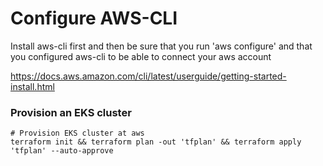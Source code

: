 # Configure AWS-CLI

Install aws-cli first and then be sure that you run 'aws configure' and that you configured aws-cli to be able to connect your aws account

https://docs.aws.amazon.com/cli/latest/userguide/getting-started-install.html



### Provision an EKS cluster

```
# Provision EKS cluster at aws
terraform init && terraform plan -out 'tfplan' && terraform apply 'tfplan' --auto-approve
```